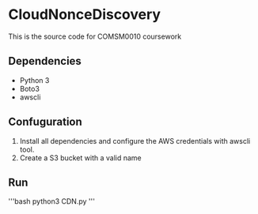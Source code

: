 # CloudNonceDiscovery
This is the source code for COMSM0010 coursework

## Dependencies
* Python 3
* Boto3
* awscli

## Confuguration
1. Install all dependencies and configure the AWS credentials with awscli tool.
2. Create a S3 bucket with a valid name

## Run
'''bash
python3 CDN.py
'''
